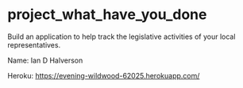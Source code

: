 # project_what_have_you_done
Build an application to help track the legislative activities of your local representatives.

Name: Ian D Halverson

Heroku:
https://evening-wildwood-62025.herokuapp.com/
